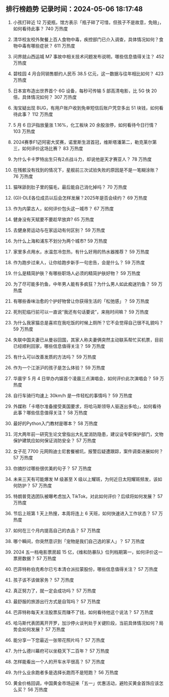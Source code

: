 
## 排行榜趋势 记录时间：2024-05-06 18:17:48
  
  1. 小孩打碎近 12 万瓷瓶，馆方表示「瓶子碎了可惜，但孩子不是故意，免赔」，如何看待此事？ 740 万热度
    
  2. 清华校友校外聚餐上百人食物中毒，疾控部门已介入调查，具体情况如何？食物中毒有哪些症状？ 611 万热度
    
  3. 问界就山西运城 M7 事故中相关技术问题发布说明，哪些信息值得关注？ 452 万热度
    
  4. 碧桂园 4 月合同销售额约人民币 38.5 亿元，这一数据与往年相比如何？ 423 万热度
    
  5. 日本宣布造出世界首个 6G 设备，每秒可传输 5 部高清电影，比 5G 快 20 倍，具体情况如何？ 307 万热度
    
  6. 淘宝疑出现 BUG，有用户账户收到免单短信后账户凭空多出 51 块钱，如何看待此事？ 112 万热度
    
  7. 5 月 6 日沪指放量涨 1.16%，化工板块 20 余股涨停，如何看待今日行情？ 103 万热度
    
  8. 2024赛季F1迈阿密大奖赛，诺里斯生涯首冠，维斯塔潘第二，勒克莱尔第三，如何评价这场比赛？ 83 万热度
    
  9. 为什么卡卡罗特出生只有2点战斗力，却说他是天才赛亚人？ 78 万热度
    
  10. 在残骸没有找到的情况下，星舰前三次试验失败的原因是不是一笔糊涂账？ 76 万热度
    
  11. 猫咪舔到肚子里的猫毛，最后能自己消化掉吗？ 70 万热度
    
  12. (G)I-DLE各位成员以后会怎样发展？2025年是否会续约？ 69 万热度
    
  13. 作为内蒙古人，如何评价包头这一城市？ 67 万热度
    
  14. 健身没有天赋要不要趁早放弃? 65 万热度
    
  15. 去健身房运动与在家运动有何区别？ 59 万热度
    
  16. 为什么上海和浦东不划分为两个城市? 59 万热度
    
  17. 家里多点用水，水温忽冷忽热，有什么好用的热水器推荐？ 59 万热度
    
  18. 作为跑步过来人，让你给跑步新手一句忠告，会是什么？ 59 万热度
    
  19. 什么是精简护肤？有哪些职场人必须的精简护肤好物？ 59 万热度
    
  20. 为了尽可能多钓鱼，中年男人能有多疯狂？为什么男人如此痴迷钓鱼？ 59 万热度
    
  21. 有哪些香味治愈的个护好物曾让你获得生活的「松弛感」？ 59 万热度
    
  22. 死刑犯临行前可以一直说“我还有句话要说”，来拖时间嘛？ 59 万热度
    
  23. 为什么我家猫总是喜欢在我吃饭的时候上厕所？它不会觉得自己很不礼貌吗？ 59 万热度
    
  24. 失联中国夫妻已从曼谷回国，其家人称夫妻俩突然主动联系帮忙买机票，目前已经顺利回家，哪些信息值得关注？ 59 万热度
    
  25. 有什么可以改善发质的方法吗？ 59 万热度
    
  26. 作为一个江浙沪的孩子是怎么体验？ 59 万热度
    
  27. 华晨宇 5 月 4 日举办内娱首个凌晨三点演唱会，如何评价此次演唱会？ 59 万热度
    
  28. 自行车骑行均速上 30km/h 是一件轻松的事情吗？ 59 万热度
    
  29. 外媒称「卡塔尔准备接受美国要求，将哈马斯领导人驱逐出多哈」，如何看待此事？哪些信息值得关注？ 58 万热度
    
  30. 最好的Python入门教材是哪本？ 58 万热度
    
  31. 河大两年前一研究生论文曾指出大礼堂消防隐患，建议设专职保护部门，文物保护建筑应如何保证消防安全？ 57 万热度
    
  32. 女子花 7700 元网购迪士尼套餐被坑，报警后疑遭跟踪，案件调查进展如何？ 57 万热度
    
  33. 你摘抄过哪些很优美的句子？ 57 万热度
    
  34. 未来三天有可能爆发 M 级甚至 X 级以上耀斑，为何近日太阳耀斑频发，该如何防护？ 57 万热度
    
  35. 特朗普竞选团队被曝考虑加入 TikTok，对此如何评价？后续将如何发展？ 57 万热度
    
  36. 节后上班第 1 天上热搜，本周将连上 6 天班，如何快速进入工作状态？ 57 万热度
    
  37. 如何在三个月内提高自己的衣品？ 57 万热度
    
  38. 哪个瞬间，你突然意识到「宠物是我们自己选的家人」？ 57 万热度
    
  39. 2024 五一档电影票房超 15 亿，《维和防暴队》位列档期第一，如何评价这一票房数据？ 57 万热度
    
  40. 巴菲特称伯克希尔已亏本清仓派拉蒙股份，哪些信息值得关注？ 57 万热度
    
  41. 孩子该不该做家务？ 57 万热度
    
  42. 真正努力了，就一定会成功吗？ 57 万热度
    
  43. 最舒服的旅游出行方式是自驾吗？ 57 万热度
    
  44. 巴菲特称每天关注股票反而赚不了钱，如何看待他这个说法？ 57 万热度
    
  45. 哈马斯代表团离开开罗，加沙停火谈判处于关键阶段，当前具体情况如何？局势会如何发展？ 57 万热度
    
  46. 能分享一下您最近一张带花照片吗？ 57 万热度
    
  47. 为什么德川幕府可以坐稳天下二百年？ 57 万热度
    
  48. 怎样能看出一个人的开车水平很高？ 57 万热度
    
  49. 为什么业余跑者多是选择长跑而不是短跑？ 56 万热度
    
  50. 黄金价格回调，中国黄金市场迎来「五一」优惠活动，避险买黄金首饰应该怎么买？ 56 万热度
    